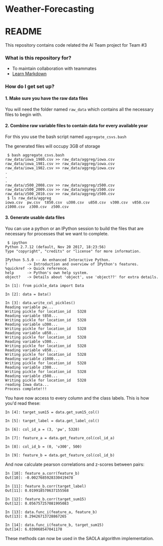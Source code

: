 # Weather-Forecasting
# README #

This repository contains code related the AI Team project for Team #3

### What is this repository for? ###

* To maintain collaboration with teammates
* [Learn Markdown](https://bitbucket.org/tutorials/markdowndemo)

### How do I get set up? ###

#### 1. Make sure you have the raw data files

You will need the folder named `raw_data` which contains all the necessary files to begin with.

#### 2. Combine raw variable files to contain data for every available year

For this you use the bash script named `aggregate_csvs.bash`

The generated files will occupy 3GB of storage

```
 $ bash aggregate_csvs.bash 
raw_data/iowa_1980.csv >> raw_data/aggreg/iowa.csv
raw_data/iowa_1981.csv >> raw_data/aggreg/iowa.csv
raw_data/iowa_1982.csv >> raw_data/aggreg/iowa.csv
.
.
.
raw_data/z500_2008.csv >> raw_data/aggreg/z500.csv
raw_data/z500_2009.csv >> raw_data/aggreg/z500.csv
raw_data/z500_2010.csv >> raw_data/aggreg/z500.csv
 $ ls raw_data/aggreg
iowa.csv  pw.csv  t850.csv  u300.csv  u850.csv  v300.csv  v850.csv  z1000.csv  z300.csv  z500.csv
```
#### 3. Generate usable data files

You can use a python or an IPython session to build the files that are necessary for processes that we want to complete.


```
 $ ipython
Python 2.7.12 (default, Nov 20 2017, 18:23:56) 
Type "copyright", "credits" or "license" for more information.

IPython 5.5.0 -- An enhanced Interactive Python.
?         -> Introduction and overview of IPython's features.
%quickref -> Quick reference.
help      -> Python's own help system.
object?   -> Details about 'object', use 'object??' for extra details.

In [1]: from pickle_data import Data

In [2]: data = Data()

In [3]: data.write_col_pickles()
Reading variable pw...
Writing pickle for location_id   5328
Reading variable t850...
Writing pickle for location_id   5328
Reading variable u300...
Writing pickle for location_id   5328
Reading variable u850...
Writing pickle for location_id   5328
Reading variable v300...
Writing pickle for location_id   5328
Reading variable v850...
Writing pickle for location_id   5328
Reading variable z1000...
Writing pickle for location_id   5328
Reading variable z300...
Writing pickle for location_id   5328
Reading variable z500...
Writing pickle for location_id   5328
reading Iowa data...
Process complete!!!
```
You have now access to every column and the class labels. This is how you'd read these:
```
In [4]: target_sum15 = data.get_sum15_col()

In [5]: target_label = data.get_label_col()

In [6]: col_id_a = (3, 'pw', 5328)

In [7]: feature_a = data.get_feature_col(col_id_a)

In [8]: col_id_b = (0, 'v300', 500)

In [9]: feature_b = data.get_feature_col(col_id_b)

```
And now calculate pearson correlations and z-scores between pairs:
```
In [10]: feature_a.corr(feature_b)
Out[10]: -0.0027685928330419478

In [11]: feature_b.corr(target_label)
Out[11]: 0.019918570637155568

In [12]: feature_b.corr(target_sum15)
Out[12]: 0.056757257081995083

In [13]: data.func_i(feature_a, feature_b)
Out[13]: 0.29426713728867265

In [14]: data.func_i(feature_b, target_sum15)
Out[14]: 6.039068547041178
```

These methods can now be used in the SAOLA algorithm implementation.
